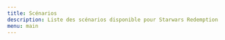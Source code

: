 ```yaml
---
title: Scénarios
description: Liste des scénarios disponible pour Starwars Redemption
menu: main
---
```

